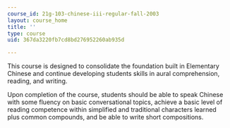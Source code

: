```yaml
---
course_id: 21g-103-chinese-iii-regular-fall-2003
layout: course_home
title: ''
type: course
uid: 367da3220fb7cd8bd276952260ab935d

---
```

This course is designed to consolidate the foundation built in Elementary Chinese and continue developing students skills in aural comprehension, reading, and writing.

Upon completion of the course, students should be able to speak Chinese with some fluency on basic conversational topics, achieve a basic level of reading competence within simplified and traditional characters learned plus common compounds, and be able to write short compositions.
